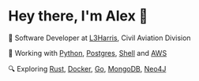 # Hey there, I'm Alex 👋

🚀 Software Developer at [L3Harris](https://www.l3harris.com/all-capabilities/flight-data-analytics), Civil Aviation Division

🌟 Working with [Python](https://www.python.org/), [Postgres](https://www.postgresql.org/), [Shell](https://www.gnu.org/software/bash/) and [AWS](https://aws.amazon.com/)

🔍 Exploring [Rust](https://www.rust-lang.org/), [Docker](https://www.docker.com/), [Go](https://go.dev/), [MongoDB](https://www.mongodb.com/), [Neo4J](https://neo4j.com/)

<!---
popealex/popealex is a ✨ special ✨ repository because its `README.md` (this file) appears on your GitHub profile.
You can click the Preview link to take a look at your changes.
--->
